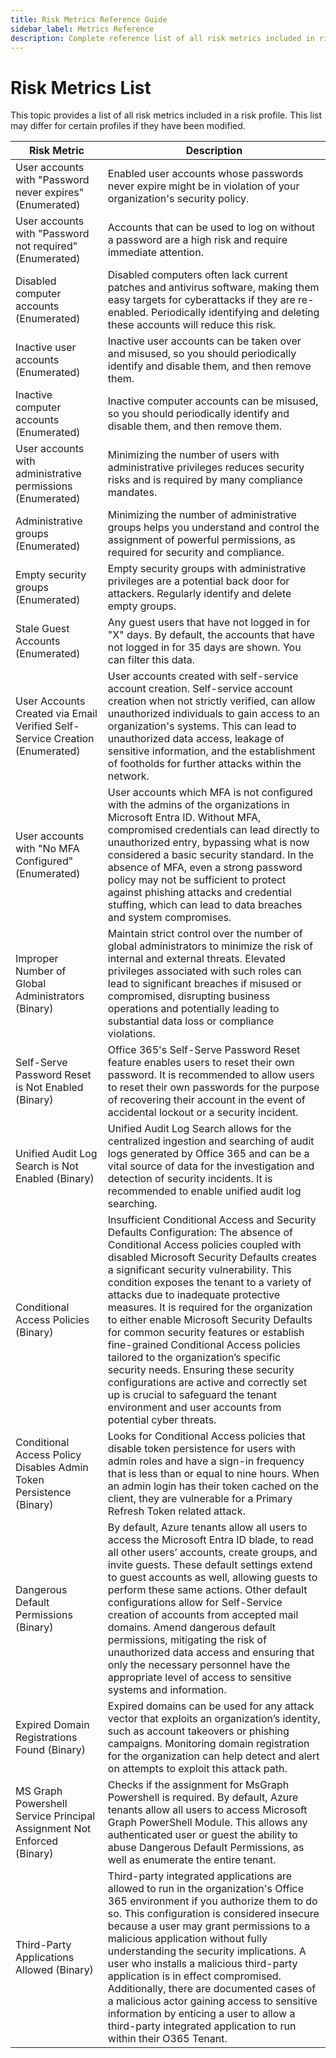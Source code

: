 ```yaml
---
title: Risk Metrics Reference Guide
sidebar_label: Metrics Reference
description: Complete reference list of all risk metrics included in risk profiles with detailed descriptions and threshold configurations.
---
```


# Risk Metrics List

This topic provides a list of all risk metrics included in a risk profile. This list may differ for
certain profiles if they have been modified.

| Risk Metric                                                                 | Description                                                                                                                                                                                                                                                                                                                                                                                                                                                                                                                                                                                                                                                                                                        |
| --------------------------------------------------------------------------- | ------------------------------------------------------------------------------------------------------------------------------------------------------------------------------------------------------------------------------------------------------------------------------------------------------------------------------------------------------------------------------------------------------------------------------------------------------------------------------------------------------------------------------------------------------------------------------------------------------------------------------------------------------------------------------------------------------------------ |
| User accounts with "Password never expires" (Enumerated)                    | Enabled user accounts whose passwords never expire might be in violation of your organization's security policy.                                                                                                                                                                                                                                                                                                                                                                                                                                                                                                                                                                                                   |
| User accounts with "Password not required" (Enumerated)                     | Accounts that can be used to log on without a password are a high risk and require immediate attention.                                                                                                                                                                                                                                                                                                                                                                                                                                                                                                                                                                                                            |
| Disabled computer accounts (Enumerated)                                     | Disabled computers often lack current patches and antivirus software, making them easy targets for cyberattacks if they are re-enabled. Periodically identifying and deleting these accounts will reduce this risk.                                                                                                                                                                                                                                                                                                                                                                                                                                                                                                |
| Inactive user accounts (Enumerated)                                         | Inactive user accounts can be taken over and misused, so you should periodically identify and disable them, and then remove them.                                                                                                                                                                                                                                                                                                                                                                                                                                                                                                                                                                                  |
| Inactive computer accounts (Enumerated)                                     | Inactive computer accounts can be misused, so you should periodically identify and disable them, and then remove them.                                                                                                                                                                                                                                                                                                                                                                                                                                                                                                                                                                                             |
| User accounts with administrative permissions (Enumerated)                  | Minimizing the number of users with administrative privileges reduces security risks and is required by many compliance mandates.                                                                                                                                                                                                                                                                                                                                                                                                                                                                                                                                                                                  |
| Administrative groups (Enumerated)                                          | Minimizing the number of administrative groups helps you understand and control the assignment of powerful permissions, as required for security and compliance.                                                                                                                                                                                                                                                                                                                                                                                                                                                                                                                                                   |
| Empty security groups (Enumerated)                                          | Empty security groups with administrative privileges are a potential back door for attackers. Regularly identify and delete empty groups.                                                                                                                                                                                                                                                                                                                                                                                                                                                                                                                                                                          |
| Stale Guest Accounts (Enumerated)                                           | Any guest users that have not logged in for "X" days. By default, the accounts that have not logged in for 35 days are shown. You can filter this data.                                                                                                                                                                                                                                                                                                                                                                                                                                                                                                                                                            |
| User Accounts Created via Email Verified Self-Service Creation (Enumerated) | User accounts created with self-service account creation. Self-service account creation when not strictly verified, can allow unauthorized individuals to gain access to an organization's systems. This can lead to unauthorized data access, leakage of sensitive information, and the establishment of footholds for further attacks within the network.                                                                                                                                                                                                                                                                                                                                                        |
| User accounts with "No MFA Configured" (Enumerated)                         | User accounts which MFA is not configured with the admins of the organizations in Microsoft Entra ID. Without MFA, compromised credentials can lead directly to unauthorized entry, bypassing what is now considered a basic security standard. In the absence of MFA, even a strong password policy may not be sufficient to protect against phishing attacks and credential stuffing, which can lead to data breaches and system compromises.                                                                                                                                                                                                                                                                    |
| Improper Number of Global Administrators (Binary)                           | Maintain strict control over the number of global administrators to minimize the risk of internal and external threats. Elevated privileges associated with such roles can lead to significant breaches if misused or compromised, disrupting business operations and potentially leading to substantial data loss or compliance violations.                                                                                                                                                                                                                                                                                                                                                                       |
| Self-Serve Password Reset is Not Enabled (Binary)                           | Office 365's Self-Serve Password Reset feature enables users to reset their own password. It is recommended to allow users to reset their own passwords for the purpose of recovering their account in the event of accidental lockout or a security incident.                                                                                                                                                                                                                                                                                                                                                                                                                                                     |
| Unified Audit Log Search is Not Enabled (Binary)                            | Unified Audit Log Search allows for the centralized ingestion and searching of audit logs generated by Office 365 and can be a vital source of data for the investigation and detection of security incidents. It is recommended to enable unified audit log searching.                                                                                                                                                                                                                                                                                                                                                                                                                                            |
| Conditional Access Policies (Binary)                                        | Insufficient Conditional Access and Security Defaults Configuration: The absence of Conditional Access policies coupled with disabled Microsoft Security Defaults creates a significant security vulnerability. This condition exposes the tenant to a variety of attacks due to inadequate protective measures. It is required for the organization to either enable Microsoft Security Defaults for common security features or establish fine-grained Conditional Access policies tailored to the organization’s specific security needs. Ensuring these security configurations are active and correctly set up is crucial to safeguard the tenant environment and user accounts from potential cyber threats. |
| Conditional Access Policy Disables Admin Token Persistence (Binary)         | Looks for Conditional Access policies that disable token persistence for users with admin roles and have a sign-in frequency that is less than or equal to nine hours. When an admin login has their token cached on the client, they are vulnerable for a Primary Refresh Token related attack.                                                                                                                                                                                                                                                                                                                                                                                                                   |
| Dangerous Default Permissions (Binary)                                      | By default, Azure tenants allow all users to access the Microsoft Entra ID blade, to read all other users’ accounts, create groups, and invite guests. These default settings extend to guest accounts as well, allowing guests to perform these same actions. Other default configurations allow for Self-Service creation of accounts from accepted mail domains. Amend dangerous default permissions, mitigating the risk of unauthorized data access and ensuring that only the necessary personnel have the appropriate level of access to sensitive systems and information.                                                                                                                                 |
| Expired Domain Registrations Found (Binary)                                 | Expired domains can be used for any attack vector that exploits an organization’s identity, such as account takeovers or phishing campaigns. Monitoring domain registration for the organization can help detect and alert on attempts to exploit this attack path.                                                                                                                                                                                                                                                                                                                                                                                                                                                |
| MS Graph Powershell Service Principal Assignment Not Enforced (Binary)      | Checks if the assignment for MsGraph Powershell is required. By default, Azure tenants allow all users to access Microsoft Graph PowerShell Module. This allows any authenticated user or guest the ability to abuse Dangerous Default Permissions, as well as enumerate the entire tenant.                                                                                                                                                                                                                                                                                                                                                                                                                        |
| Third-Party Applications Allowed (Binary)                                   | Third-party integrated applications are allowed to run in the organization's Office 365 environment if you authorize them to do so. This configuration is considered insecure because a user may grant permissions to a malicious application without fully understanding the security implications. A user who installs a malicious third-party application is in effect compromised. Additionally, there are documented cases of a malicious actor gaining access to sensitive information by enticing a user to allow a third-party integrated application to run within their O365 Tenant.                                                                                                                     |

